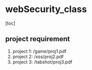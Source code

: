 # webSecurity_class
[toc]

## project requirement
1. project 1: /game/proj1.pdf
2. project 2: /xss/proj2.pdf
3. project 3: /tabshot/proj3.pdf
